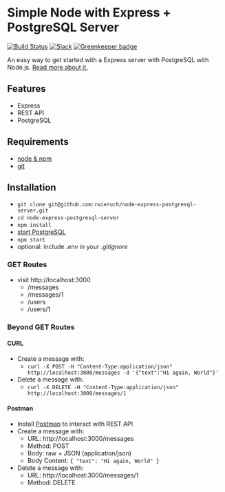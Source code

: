 # Simple Node with Express + PostgreSQL Server

[![Build Status](https://travis-ci.org/rwieruch/node-express-postgresql-server.svg?branch=master)](https://travis-ci.org/rwieruch/node-express-postgresql-server) [![Slack](https://slack-the-road-to-learn-react.wieruch.com/badge.svg)](https://slack-the-road-to-learn-react.wieruch.com/) [![Greenkeeper badge](https://badges.greenkeeper.io/rwieruch/node-express-postgresql-server.svg)](https://greenkeeper.io/)

An easy way to get started with a Express server with PostgreSQL with Node.js. [Read more about it.](https://www.robinwieruch.de/postgres-express-setup-tutorial/)

## Features

- Express
- REST API
- PostgreSQL

## Requirements

- [node & npm](https://nodejs.org/en/)
- [git](https://www.robinwieruch.de/git-essential-commands/)

## Installation

- `git clone git@github.com:rwieruch/node-express-postgresql-server.git`
- `cd node-express-postgresql-server`
- `npm install`
- [start PostgreSQL](https://www.robinwieruch.de/postgres-express-setup-tutorial/)
- `npm start`
- optional: include _.env_ in your _.gitignore_

### GET Routes

- visit http://localhost:3000
  - /messages
  - /messages/1
  - /users
  - /users/1

### Beyond GET Routes

#### CURL

- Create a message with:
  - `curl -X POST -H "Content-Type:application/json" http://localhost:3000/messages -d '{"text":"Hi again, World"}'`
- Delete a message with:
  - `curl -X DELETE -H "Content-Type:application/json" http://localhost:3000/messages/1`

#### Postman

- Install [Postman](https://www.getpostman.com/apps) to interact with REST API
- Create a message with:
  - URL: http://localhost:3000/messages
  - Method: POST
  - Body: raw + JSON (application/json)
  - Body Content: `{ "text": "Hi again, World" }`
- Delete a message with:
  - URL: http://localhost:3000/messages/1
  - Method: DELETE
